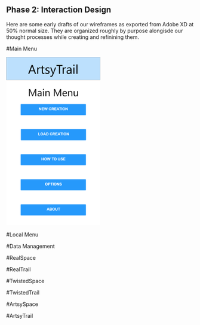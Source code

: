 ## Phase 2: Interaction Design

Here are some early drafts of our wireframes as exported from Adobe XD at 50% normal size.  They are organized roughly by purpose alongisde our thought processes while creating and refinining them.

#Main Menu

<img src="assets/Menu_Main.png" width="50%" height="50%" title="Github Logo">


#Local Menu



#Data Management



#RealSpace



#RealTrail



#TwistedSpace



#TwistedTrail



#ArtsySpace



#ArtsyTrail

